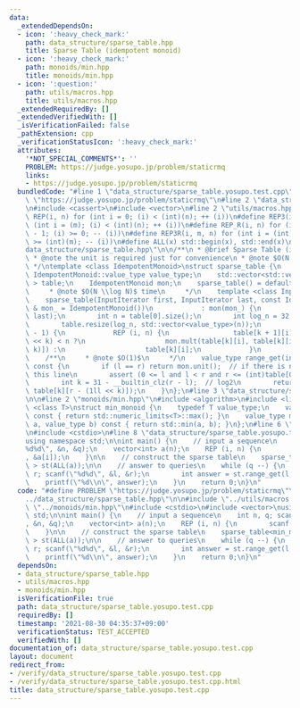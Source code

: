 ```yaml
---
data:
  _extendedDependsOn:
  - icon: ':heavy_check_mark:'
    path: data_structure/sparse_table.hpp
    title: Sparse Table (idempotent monoid)
  - icon: ':heavy_check_mark:'
    path: monoids/min.hpp
    title: monoids/min.hpp
  - icon: ':question:'
    path: utils/macros.hpp
    title: utils/macros.hpp
  _extendedRequiredBy: []
  _extendedVerifiedWith: []
  _isVerificationFailed: false
  _pathExtension: cpp
  _verificationStatusIcon: ':heavy_check_mark:'
  attributes:
    '*NOT_SPECIAL_COMMENTS*': ''
    PROBLEM: https://judge.yosupo.jp/problem/staticrmq
    links:
    - https://judge.yosupo.jp/problem/staticrmq
  bundledCode: "#line 1 \"data_structure/sparse_table.yosupo.test.cpp\"\n#define PROBLEM\
    \ \"https://judge.yosupo.jp/problem/staticrmq\"\n#line 2 \"data_structure/sparse_table.hpp\"\
    \n#include <cassert>\n#include <vector>\n#line 2 \"utils/macros.hpp\"\n#define\
    \ REP(i, n) for (int i = 0; (i) < (int)(n); ++ (i))\n#define REP3(i, m, n) for\
    \ (int i = (m); (i) < (int)(n); ++ (i))\n#define REP_R(i, n) for (int i = (int)(n)\
    \ - 1; (i) >= 0; -- (i))\n#define REP3R(i, m, n) for (int i = (int)(n) - 1; (i)\
    \ >= (int)(m); -- (i))\n#define ALL(x) std::begin(x), std::end(x)\n#line 5 \"\
    data_structure/sparse_table.hpp\"\n\n/**\n * @brief Sparse Table (idempotent monoid)\n\
    \ * @note the unit is required just for convenience\n * @note $O(N \\log N)$ space\n\
    \ */\ntemplate <class IdempotentMonoid>\nstruct sparse_table {\n    typedef typename\
    \ IdempotentMonoid::value_type value_type;\n    std::vector<std::vector<value_type>\
    \ > table;\n    IdempotentMonoid mon;\n    sparse_table() = default;\n\n    /**\n\
    \     * @note $O(N \\log N)$ time\n     */\n    template <class InputIterator>\n\
    \    sparse_table(InputIterator first, InputIterator last, const IdempotentMonoid\
    \ & mon_ = IdempotentMonoid())\n            : mon(mon_) {\n        table.emplace_back(first,\
    \ last);\n        int n = table[0].size();\n        int log_n = 32 - __builtin_clz(n);\n\
    \        table.resize(log_n, std::vector<value_type>(n));\n        REP (k, log_n\
    \ - 1) {\n            REP (i, n) {\n                table[k + 1][i] = i + (1ll\
    \ << k) < n ?\n                    mon.mult(table[k][i], table[k][i + (1ll <<\
    \ k)]) :\n                    table[k][i];\n            }\n        }\n    }\n\n\
    \    /**\n     * @note $O(1)$\n     */\n    value_type range_get(int l, int r)\
    \ const {\n        if (l == r) return mon.unit();  // if there is no unit, remove\
    \ this line\n        assert (0 <= l and l < r and r <= (int)table[0].size());\n\
    \        int k = 31 - __builtin_clz(r - l);  // log2\n        return mon.mult(table[k][l],\
    \ table[k][r - (1ll << k)]);\n    }\n};\n#line 3 \"data_structure/sparse_table.yosupo.test.cpp\"\
    \n\n#line 2 \"monoids/min.hpp\"\n#include <algorithm>\n#include <limits>\n\ntemplate\
    \ <class T>\nstruct min_monoid {\n    typedef T value_type;\n    value_type unit()\
    \ const { return std::numeric_limits<T>::max(); }\n    value_type mult(value_type\
    \ a, value_type b) const { return std::min(a, b); }\n};\n#line 6 \"data_structure/sparse_table.yosupo.test.cpp\"\
    \n#include <cstdio>\n#line 8 \"data_structure/sparse_table.yosupo.test.cpp\"\n\
    using namespace std;\n\nint main() {\n    // input a sequence\n    int n, q; scanf(\"\
    %d%d\", &n, &q);\n    vector<int> a(n);\n    REP (i, n) {\n        scanf(\"%d\"\
    , &a[i]);\n    }\n\n    // construct the sparse table\n    sparse_table<min_monoid<int>\
    \ > st(ALL(a));\n\n    // answer to queries\n    while (q --) {\n        int l,\
    \ r; scanf(\"%d%d\", &l, &r);\n        int answer = st.range_get(l, r);\n    \
    \    printf(\"%d\\n\", answer);\n    }\n    return 0;\n}\n"
  code: "#define PROBLEM \"https://judge.yosupo.jp/problem/staticrmq\"\n#include \"\
    ../data_structure/sparse_table.hpp\"\n\n#include \"../utils/macros.hpp\"\n#include\
    \ \"../monoids/min.hpp\"\n#include <cstdio>\n#include <vector>\nusing namespace\
    \ std;\n\nint main() {\n    // input a sequence\n    int n, q; scanf(\"%d%d\"\
    , &n, &q);\n    vector<int> a(n);\n    REP (i, n) {\n        scanf(\"%d\", &a[i]);\n\
    \    }\n\n    // construct the sparse table\n    sparse_table<min_monoid<int>\
    \ > st(ALL(a));\n\n    // answer to queries\n    while (q --) {\n        int l,\
    \ r; scanf(\"%d%d\", &l, &r);\n        int answer = st.range_get(l, r);\n    \
    \    printf(\"%d\\n\", answer);\n    }\n    return 0;\n}\n"
  dependsOn:
  - data_structure/sparse_table.hpp
  - utils/macros.hpp
  - monoids/min.hpp
  isVerificationFile: true
  path: data_structure/sparse_table.yosupo.test.cpp
  requiredBy: []
  timestamp: '2021-08-30 04:35:37+09:00'
  verificationStatus: TEST_ACCEPTED
  verifiedWith: []
documentation_of: data_structure/sparse_table.yosupo.test.cpp
layout: document
redirect_from:
- /verify/data_structure/sparse_table.yosupo.test.cpp
- /verify/data_structure/sparse_table.yosupo.test.cpp.html
title: data_structure/sparse_table.yosupo.test.cpp
---
```

